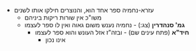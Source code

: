 * עזרא-נחמיה ספר אחד הוא, והנוצרים חילקו אותו לשנים
	* משו"כ אין שורות ריקות ביניהם
	* **גמ' סנהדרין** (צג:) \- נחמיה נענש משום גאוה ואין לו ספר לעצמו
		* **חיד"א** (פתח עינים שם) \- ובזה"ז אזל העונש והוא ספר לעצמו
			* אינו נכון